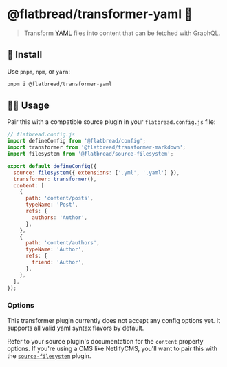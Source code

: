 # @flatbread/transformer-yaml 🐪

> Transform [YAML](https://en.wikipedia.org/wiki/YAML) files into content that can be fetched with GraphQL.

## 💾 Install

Use `pnpm`, `npm`, or `yarn`:

```bash
pnpm i @flatbread/transformer-yaml
```

## 👩‍🍳 Usage

Pair this with a compatible source plugin in your `flatbread.config.js` file:

```js
// flatbread.config.js
import defineConfig from '@flatbread/config';
import transformer from '@flatbread/transformer-markdown';
import filesystem from '@flatbread/source-filesystem';

export default defineConfig({
  source: filesystem({ extensions: ['.yml', '.yaml'] }),
  transformer: transformer(),
  content: [
    {
      path: 'content/posts',
      typeName: 'Post',
      refs: {
        authors: 'Author',
      },
    },
    {
      path: 'content/authors',
      typeName: 'Author',
      refs: {
        friend: 'Author',
      },
    },
  ],
});
```

### Options

This transformer plugin currently does not accept any config options yet. It supports all valid yaml syntax flavors by default.

Refer to your source plugin's documentation for the `content` property options.
If you're using a CMS like NetlifyCMS, you'll want to pair this with the [`source-filesystem`](https://github.com/tonyketcham/flatbread/blob/main/packages/source-filesystem/README.md) plugin.
